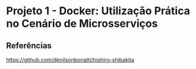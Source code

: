 # Projeto 1 - Docker: Utilização Prática no Cenário de Microsserviços

## Referências
https://github.com/denilsonbonatti/toshiro-shibakita
